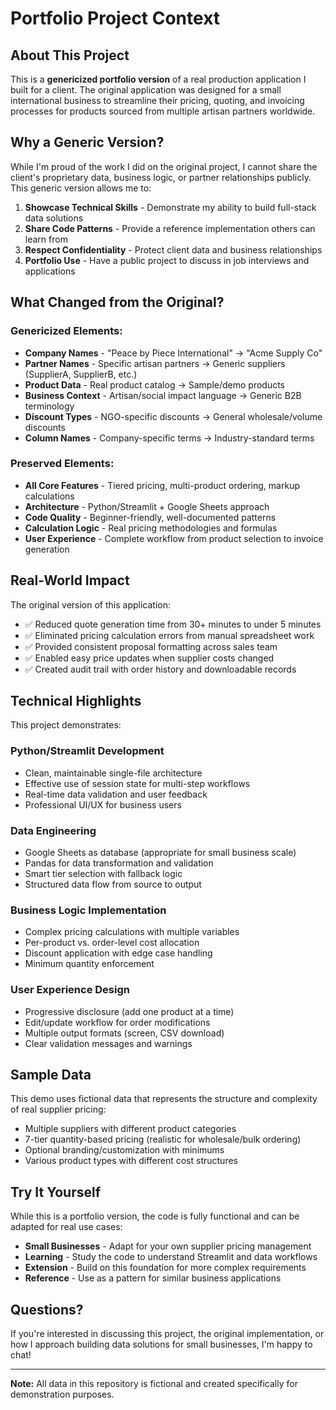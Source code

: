 # Portfolio Project Context

## About This Project

This is a **genericized portfolio version** of a real production application I built for a client. The original application was designed for a small international business to streamline their pricing, quoting, and invoicing processes for products sourced from multiple artisan partners worldwide.

## Why a Generic Version?

While I'm proud of the work I did on the original project, I cannot share the client's proprietary data, business logic, or partner relationships publicly. This generic version allows me to:

1. **Showcase Technical Skills** - Demonstrate my ability to build full-stack data solutions
2. **Share Code Patterns** - Provide a reference implementation others can learn from
3. **Respect Confidentiality** - Protect client data and business relationships
4. **Portfolio Use** - Have a public project to discuss in job interviews and applications

## What Changed from the Original?

### Genericized Elements:
- **Company Names** - "Peace by Piece International" → "Acme Supply Co"
- **Partner Names** - Specific artisan partners → Generic suppliers (SupplierA, SupplierB, etc.)
- **Product Data** - Real product catalog → Sample/demo products
- **Business Context** - Artisan/social impact language → Generic B2B terminology
- **Discount Types** - NGO-specific discounts → General wholesale/volume discounts
- **Column Names** - Company-specific terms → Industry-standard terms

### Preserved Elements:
- **All Core Features** - Tiered pricing, multi-product ordering, markup calculations
- **Architecture** - Python/Streamlit + Google Sheets approach
- **Code Quality** - Beginner-friendly, well-documented patterns
- **Calculation Logic** - Real pricing methodologies and formulas
- **User Experience** - Complete workflow from product selection to invoice generation

## Real-World Impact

The original version of this application:
- ✅ Reduced quote generation time from 30+ minutes to under 5 minutes
- ✅ Eliminated pricing calculation errors from manual spreadsheet work
- ✅ Provided consistent proposal formatting across sales team
- ✅ Enabled easy price updates when supplier costs changed
- ✅ Created audit trail with order history and downloadable records

## Technical Highlights

This project demonstrates:

### Python/Streamlit Development
- Clean, maintainable single-file architecture
- Effective use of session state for multi-step workflows
- Real-time data validation and user feedback
- Professional UI/UX for business users

### Data Engineering
- Google Sheets as database (appropriate for small business scale)
- Pandas for data transformation and validation
- Smart tier selection with fallback logic
- Structured data flow from source to output

### Business Logic Implementation
- Complex pricing calculations with multiple variables
- Per-product vs. order-level cost allocation
- Discount application with edge case handling
- Minimum quantity enforcement

### User Experience Design
- Progressive disclosure (add one product at a time)
- Edit/update workflow for order modifications
- Multiple output formats (screen, CSV download)
- Clear validation messages and warnings

## Sample Data

This demo uses fictional data that represents the structure and complexity of real supplier pricing:
- Multiple suppliers with different product categories
- 7-tier quantity-based pricing (realistic for wholesale/bulk ordering)
- Optional branding/customization with minimums
- Various product types with different cost structures

## Try It Yourself

While this is a portfolio version, the code is fully functional and can be adapted for real use cases:

- **Small Businesses** - Adapt for your own supplier pricing management
- **Learning** - Study the code to understand Streamlit and data workflows
- **Extension** - Build on this foundation for more complex requirements
- **Reference** - Use as a pattern for similar business applications

## Questions?

If you're interested in discussing this project, the original implementation, or how I approach building data solutions for small businesses, I'm happy to chat!

---

**Note:** All data in this repository is fictional and created specifically for demonstration purposes.
